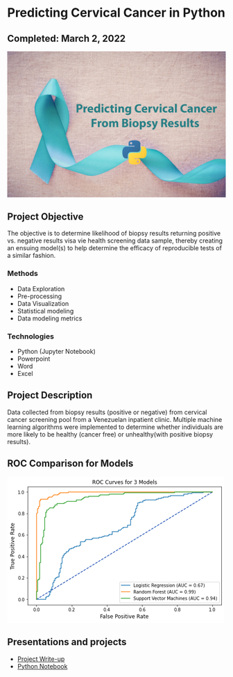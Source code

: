 # Predicting Cervical Cancer in Python

## Completed: March 2, 2022

![image](https://github.com/lshpaner/cervical_cancer_python/blob/main/images/cerv_python.png)

## Project Objective
The objective is to determine likelihood of biopsy results returning positive vs. negative results visa vie health screening data sample, thereby creating an ensuing model(s) to help determine the efficacy of reproducible tests of a similar fashion.

### Methods
* Data Exploration
* Pre-processing
* Data Visualization
* Statistical modeling
* Data modeling metrics

### Technologies
* Python (Jupyter Notebook)
* Powerpoint
* Word
* Excel

## Project Description

Data collected from biopsy results (positive or negative) from cervical cancer screening pool from a Venezuelan inpatient clinic. Multiple machine learning algorithms were implemented to determine whether individuals are more likely to be healthy (cancer free) or unhealthy(with positive biopsy results).

## ROC Comparison for Models
![image](https://github.com/lshpaner/cervical_cancer_python/blob/main/images/roc_cervdat.png)

## Presentations and projects
* [Project Write-up](https://github.com/lshpaner/cervical_cancer_python/blob/main/cervical_cancer.pdf)
* [Python Notebook](https://github.com/lshpaner/cervical_cancer_python/blob/main/cervical_cancer.ipynb)